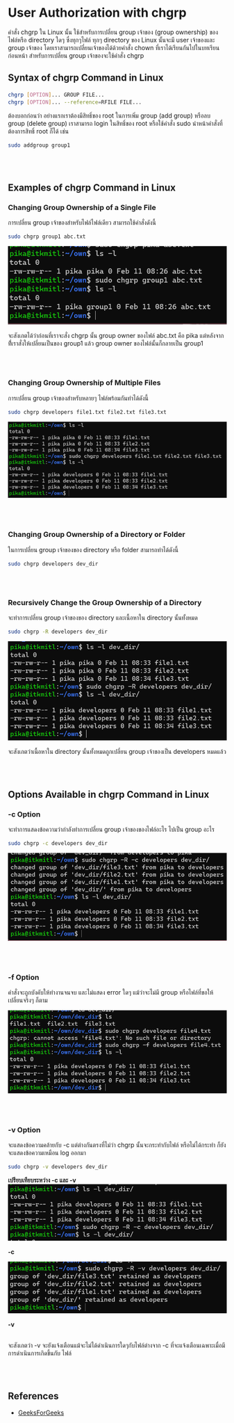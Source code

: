 # User Authorization with chgrp

คำสั่ง chgrp ใน Linux นั้น ใช้สำหรับการเปลี่ยน group เจ้าของ (group ownership) ของไฟล์หรือ directory ใดๆ ซึ่งทุกๆไฟล์ ทุกๆ directory ของ Linux นั้นจะมี user เจ้าของและ group เจ้าของ โดยเราสามารถเปลี่ยนเจ้าของได้ด้วยคำสั่ง chown ที่เราได้เรียนกันไปในบทเรียนก่อนหน้า สำหรับการเปลี่ยน group เจ้าของจะใช้คำสั่ง chgrp 
## Syntax of chgrp Command in Linux

``` Bash
chgrp [OPTION]... GROUP FILE...
chgrp [OPTION]... --reference=RFILE FILE...
```

ต้องบอกก่อนว่า อย่างแรกเราต้องมีสิทธิ์ของ root ในการเพิ่ม group (add group) หรือลบ group (delete group) เราสามารถ login ในสิทธิ์ของ root หรือใช้คำสั่ง sudo นำหน้าคำสั่งที่ต้องการสิทธิ์ root ก็ได้ เช่น

``` Bash
sudo addgroup group1
```

<br><br>

## Examples of chgrp Command in Linux

### Changing Group Ownership of a Single File

การเปลี่ยน group เจ้าของสำหรับไฟล์ไฟล์เดียว สามารถใช้คำสั่งดังนี้

``` Bash
sudo chgrp group1 abc.txt
```

![Image](../.assets/chgrp_single.png)

จะสังเกตได้ว่าก่อนที่เราจะสั่ง chgrp นั้น group owner ของไฟล์ abc.txt คือ pika แต่หลังจากที่้เราสั่งให้เปลี่ยนเป็นของ group1 แล้ว group owner ของไฟล์นั้นก็กลายเป็น group1

<br><br>

### Changing Group Ownership of Multiple Files

การเปลี่ยน group เจ้าของสำหรับหลายๆ ไฟล์พร้อมกันทำได้ดังนี้

``` Bash
sudo chgrp developers file1.txt file2.txt file3.txt
```

![Image](../.assets/chgrp_multi.png)

<br><br>

### Changing Group Ownership of a Directory or Folder

ในการเปลี่ยน group เจ้าของของ directory หรือ folder สามารถทำได้ดังนี้

``` Bash
sudo chgrp developers dev_dir
```

<br><br>

### Recursively Change the Group Ownership of a Directory

จะทำการเปลี่ยน group เจ้าของของ directory และเนื้อหาใน directory นั้นทั้งหมด

``` Bash
sudo chgrp -R developers dev_dir
```

![Image](../.assets/chgrp_rcs.png)

จะสังเกตว่าเนื้อหาใน directory นั้นทั้งหมดถูกเปลี่ยน group เจ้าของเป็น developers หมดแล้ว

<br><br>

## Options Available in chgrp Command in Linux

### -c Option

จะทำการแสดงข้อความว่ากำลังทำการเปลี่ยน group เจ้าของของไฟล์อะไร ไปเป็น group อะไร

``` Bash
sudo chgrp -c developers dev_dir 
```

![Image](../.assets/chgrp%20%20-c.png)

<br><br>

### -f Option

คำสั่งจะถูกบังคับให้ทำงานจนจบ และไม่แสดง error ใดๆ แม้ว่าจะไม่มี group หรือไฟล์ที่ขอให้เปลี่ยนจริงๆ ก็ตาม

![Image](../.assets/chgrp%20-f.png)

<br><br>

### -v Option

จะแสดงข้อความคล้ายกับ -c แต่ต่างกันตรงที่ไม่ว่า chgrp นั้นจะกระทำกับไฟล์ หรือไม่ได้กระทำ ก็ยังจะแสดงข้อความเหมือน log ออกมา

``` Bash
sudo chgrp -v developers dev_dir 
```

**เปรียบเทียบระหว่าง -c และ -v**
![Image](../.assets/chgrp-c.png)

**-c**

![Image](../.assets/chgrp-v.png)

**-v**

<br>
จะสังเกตว่า -v จะยังแจ้งเตือนแม้จะไม่ได้ดำเนินการใดๆกับไฟล์ต่างจาก -c ที่จะแจ้งเตือนเฉพาะเมื่อมีการดำเนินการเกิดขึ้นกับ
ไฟล์

<br><br>

## References
* [GeeksForGeeks](https://www.geeksforgeeks.org/chgrp-command-in-linux-with-examples/)